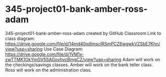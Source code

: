 # 345-project01-bank-amber-ross-adam
345-project01-bank-amber-ross-adam created by GitHub Classroom
Link to class diagram: https://drive.google.com/file/d/14md40xdImsclRSmPCZ6wgwkVZSbE7Khn/view?usp=sharing
Use Case Diagram: https://drive.google.com/file/d/1VM1x-zwTTMK1OkYmGV5SAGovhvcBmgCZ/view?usp=sharing
Adam will work on the checkings/savings classes. Amber will work on the bank teller class. Ross will work on the administration class.
